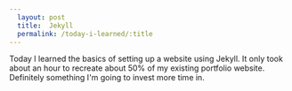 ```yaml
---
  layout: post
  title:  Jekyll
  permalink: /today-i-learned/:title
---
```



Today I learned the basics of setting up a website using Jekyll. It only took about an hour to recreate about 50% of my existing portfolio website. Definitely something I'm going to invest more time in.

